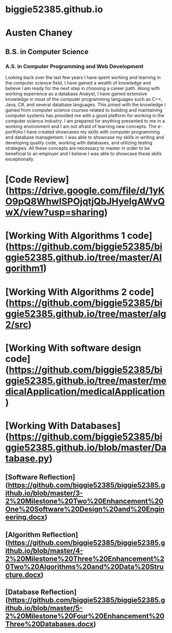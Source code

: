 # biggie52385.github.io
# Austen Chaney
## B.S. in Computer Science
### A.S. in Computer Programming and Web Development

Looking back over the last few years I have spent working and learning in the computer science field, I have gained a wealth of knowledge and believe
I am ready for the next step in choosing a career path. Along with working experience as a database Analyst, I have gained extensive knowledge in most
of the computer programming languages such as C++, Java, C#, and several database languages. This joined with the knowledge I gained from computer science
courses related to building and maintaining computer systems has provided me with a good platform for working in the computer science industry. I am prepared
for anything presented to me in a working environment and I am not afraid of learning new concepts. The e-portfolio I have created showcases my skills with computer
programming and database management. I was able to showcase my skills in writing and developing quality code, working with databases, and utilizing testing strategies.
All these concepts are necessary to master in order to be beneficial to an employer and I believe I was able to showcase these skills exceptionally. 

# [Code Review] (https://drive.google.com/file/d/1yKO9pQ8WhwlSPOjqtjQbJHyelgAWvQwX/view?usp=sharing)
# [Working With Algorithms 1 code] (https://github.com/biggie52385/biggie52385.github.io/tree/master/Algorithm1)
# [Working With Algorithms 2 code] (https://github.com/biggie52385/biggie52385.github.io/tree/master/alg2/src)
# [Working With software design code] (https://github.com/biggie52385/biggie52385.github.io/tree/master/medicalApplication/medicalApplication)
# [Working With Databases] (https://github.com/biggie52385/biggie52385.github.io/blob/master/Database.py)
## [Software Reflection] (https://github.com/biggie52385/biggie52385.github.io/blob/master/3-2%20Milestone%20Two%20Enhancement%20One%20Software%20Design%20and%20Engineering.docx)
## [Algorithm Reflection] (https://github.com/biggie52385/biggie52385.github.io/blob/master/4-2%20Milestone%20Three%20Enhancement%20Two%20Algorithms%20and%20Data%20Structure.docx)
## [Database Reflection] (https://github.com/biggie52385/biggie52385.github.io/blob/master/5-2%20Milestone%20Four%20Enhancement%20Three%20Databases.docx)
